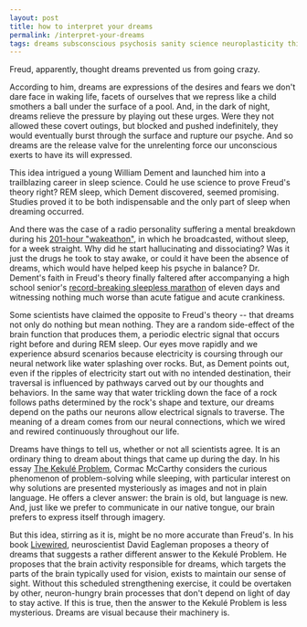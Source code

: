 ```yaml
---
layout: post
title: how to interpret your dreams
permalink: /interpret-your-dreams
tags: dreams subsconscious psychosis sanity science neuroplasticity thinking
---
```


Freud, apparently, thought dreams prevented us from going crazy.
<!--more-->
According to him, dreams are expressions of the desires and fears we don't dare face in waking life, facets of ourselves that we repress like a child smothers a ball under the surface of a pool.
And, in the dark of night, dreams relieve the pressure by playing out these urges.
Were they not allowed these covert outings, but blocked and pushed indefinitely, they would eventually burst through the surface and rupture our psyche.
And so dreams are the release valve for the unrelenting force our unconscious exerts to have its will expressed.

This idea intrigued a young William Dement and launched him into a trailblazing career in sleep science.
Could he use science to prove Freud's theory right?
REM sleep, which Dement discovered, seemed promising.
Studies proved it to be both indispensable and the only part of sleep when dreaming occurred.

And there was the case of a radio personality suffering a mental breakdown during his [201-hour "wakeathon"](https://en.wikipedia.org/wiki/Peter_Tripp), in which he broadcasted, without sleep, for a week straight.
Why did he start hallucinating and dissociating?
Was it just the drugs he took to stay awake, or could it have been the absence of dreams, which would have helped keep his psyche in balance?
Dr. Dement's faith in Freud's theory finally faltered after accompanying a high school senior's [record-breaking sleepless marathon](https://en.wikipedia.org/wiki/Randy_Gardner_sleep_deprivation_experiment) of eleven days and witnessing nothing much worse than acute fatigue and acute crankiness.

Some scientists have claimed the opposite to Freud's theory -- that dreams not only do nothing but mean nothing.
They are a random side-effect of the brain function that produces them, a periodic electric signal that occurs right before and during REM sleep.
Our eyes move rapidly and we experience absurd scenarios because electricity is coursing through our neural network like water splashing over rocks.
But, as Dement points out, even if the ripples of electricity start out with no intended destination, their traversal is influenced by pathways carved out by our thoughts and behaviors.
In the same way that water trickling down the face of a rock follows paths determined by the rock's shape and texture, our dreams depend on the paths our neurons allow electrical signals to traverse.
The meaning of a dream comes from our neural connections, which we wired and rewired continuously throughout our life.

Dreams have things to tell us, whether or not all scientists agree.
It is an ordinary thing to dream about things that came up during the day.
In his essay [The Kekulé Problem](https://nautil.us/the-kekul-problem-236574/), Cormac McCarthy considers the curious phenomenon of problem-solving while sleeping, with particular interest on why solutions are presented mysteriously as images and not in plain language.
He offers a clever answer: the brain is old, but language is new.
And, just like we prefer to communicate in our native tongue, our brain prefers to express itself through imagery.

But this idea, stirring as it is, might be no more accurate than Freud's.
In his book [Livewired](https://eagleman.com/books/livewired/), neuroscientist David Eagleman proposes a theory of dreams that suggests a rather different answer to the Kekulé Problem.
He proposes that the brain activity responsible for dreams, which targets the parts of the brain typically used for vision, exists to maintain our sense of sight.
Without this scheduled strengthening exercise, it could be overtaken by other, neuron-hungry brain processes that don't depend on light of day to stay active.
If this is true, then the answer to the Kekulé Problem is less mysterious.
Dreams are visual because their machinery is.
